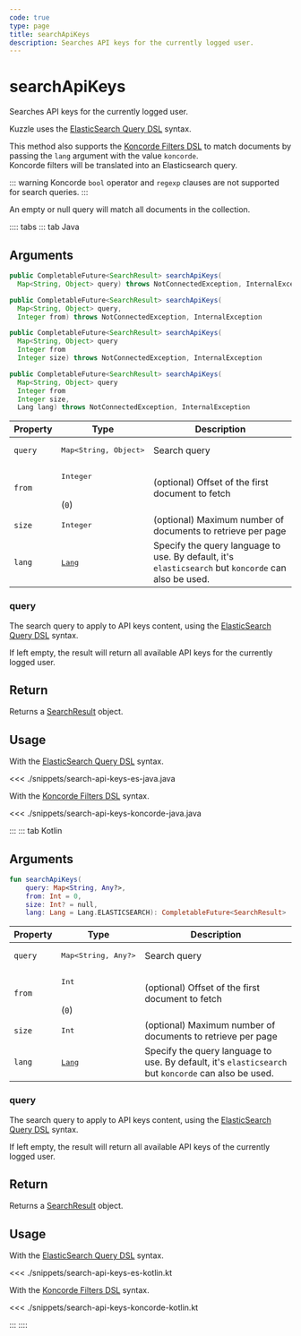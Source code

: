 ```yaml
---
code: true
type: page
title: searchApiKeys
description: Searches API keys for the currently logged user.
---
```


# searchApiKeys

<SinceBadge version="auto-version" />

<SinceBadge version="Kuzzle 2.1.0" />

Searches API keys for the currently logged user.

Kuzzle uses the [ElasticSearch Query DSL](https://www.elastic.co/guide/en/elasticsearch/reference/7.4/query-dsl.html) syntax.

<SinceBadge version="change-me"/>

This method also supports the [Koncorde Filters DSL](/core/2/api/koncorde-filters-syntax) to match documents by passing the `lang` argument with the value `koncorde`.  
Koncorde filters will be translated into an Elasticsearch query.  

::: warning
Koncorde `bool` operator and `regexp` clauses are not supported for search queries.
:::

An empty or null query will match all documents in the collection.

:::: tabs
::: tab Java

## Arguments

```java
public CompletableFuture<SearchResult> searchApiKeys(
  Map<String, Object> query) throws NotConnectedException, InternalException

public CompletableFuture<SearchResult> searchApiKeys(
  Map<String, Object> query,
  Integer from) throws NotConnectedException, InternalException

public CompletableFuture<SearchResult> searchApiKeys(
  Map<String, Object> query
  Integer from
  Integer size) throws NotConnectedException, InternalException

public CompletableFuture<SearchResult> searchApiKeys(
  Map<String, Object> query
  Integer from
  Integer size,
  Lang lang) throws NotConnectedException, InternalException
```


| Property | Type | Description |
| --- | --- | --- |
| `query` | <pre>Map<String, Object></pre> | Search query |
| `from`     | <pre>Integer</pre><br/>(`0`)     | (optional) Offset of the first document to fetch   |
| `size`     | <pre>Integer</pre>    | (optional) Maximum number of documents to retrieve per page     |
| `lang`     | <pre>[Lang](/sdk/jvm/1/core-classes/lang)</pre>               | Specify the query language to use. By default, it's `elasticsearch` but `koncorde` can also be used. <SinceBadge version="change-me"/> |

### query

The search query to apply to API keys content, using the [ElasticSearch Query DSL](https://www.elastic.co/guide/en/elasticsearch/reference/7.3/query-dsl.html) syntax.

If left empty, the result will return all available API keys for the currently logged user.

## Return

Returns a [SearchResult](/sdk/jvm/1/core-classes/search-result) object.


## Usage

With the [ElasticSearch Query DSL](https://www.elastic.co/guide/en/elasticsearch/reference/7.4/query-dsl.html) syntax.

<<< ./snippets/search-api-keys-es-java.java

With the [Koncorde Filters DSL](/core/2/api/koncorde-filters-syntax) syntax.


<<< ./snippets/search-api-keys-koncorde-java.java

:::
::: tab Kotlin

## Arguments

```kotlin
fun searchApiKeys(
    query: Map<String, Any?>,
    from: Int = 0,
    size: Int? = null,
    lang: Lang = Lang.ELASTICSEARCH): CompletableFuture<SearchResult>
```


| Property | Type | Description |
| --- | --- | --- |
| `query` | <pre>Map<String, Any?></pre> | Search query |
| `from`     | <pre>Int</pre><br/>(`0`)     | (optional) Offset of the first document to fetch   |
| `size`     | <pre>Int</pre>    | (optional) Maximum number of documents to retrieve per page     |
| `lang`     | <pre>[Lang](/sdk/jvm/1/core-classes/lang)</pre>               | Specify the query language to use. By default, it's `elasticsearch` but `koncorde` can also be used. <SinceBadge version="change-me"/> |

### query

The search query to apply to API keys content, using the [ElasticSearch Query DSL](https://www.elastic.co/guide/en/elasticsearch/reference/7.3/query-dsl.html) syntax.

If left empty, the result will return all available API keys of the currently logged user.

## Return

Returns a [SearchResult](/sdk/jvm/1/core-classes/search-result) object.


## Usage

With the [ElasticSearch Query DSL](https://www.elastic.co/guide/en/elasticsearch/reference/7.4/query-dsl.html) syntax.

<<< ./snippets/search-api-keys-es-kotlin.kt

With the [Koncorde Filters DSL](/core/2/api/koncorde-filters-syntax) syntax.


<<< ./snippets/search-api-keys-koncorde-kotlin.kt

:::
::::
